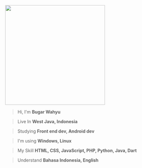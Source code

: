 
<img src="./label/aboutme.png" width="320" />
 
> Hi, I'm **Bugar Wahyu**

> Live In **West Java, Indonesia**

> Studying **Front end dev, Android dev**

> I'm using **Windows, Linux**

> My Skill **HTML, CSS, JavaScript, PHP, Python, Java, Dart**

> Understand **Bahasa Indonesia, English**

</div>
  




<!---
- 👋 Hi, I’m @wxyydesu
- 👀 I’m interested in ...
- 🌱 I’m currently learning ...
- 💞️ I’m looking to collaborate on ...
- 📫 How to reach me ...
- 😄 Pronouns: binary
- ⚡ Fun fact: ...

wxyydesu/wxyydesu is a ✨ special ✨ repository because its `README.md` (this file) appears on your GitHub profile.
You can click the Preview link to take a look at your changes.
--->
